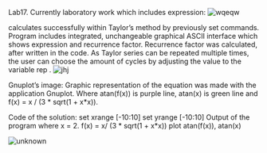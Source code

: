 Lab17.  Currently laboratory work which includes expression:
![wqeqw](https://user-images.githubusercontent.com/89953755/145365239-8dcdd6c8-1892-4d13-b3ae-bb92a63080e0.jpg)

calculates successfully within Taylor’s method by previously set commands. Program includes integrated,
unchangeable graphical ASCII interface which shows expression and recurrence factor. Recurrence factor was
calculated, after written in the code.  As Taylor series can be repeated multiple times, the user can
choose the amount of cycles by adjusting the value to the variable
rep .
![jhj](https://user-images.githubusercontent.com/89953755/145365277-adb2b1ef-3f5b-4412-a98e-020846a5ae46.jpg)

Gnuplot’s image:  Graphic representation of the equation was made with the
application Gnuplot. Where atan(f(x)) is purple line, atan(x) is
green line and f(x) = x / (3 * sqrt(1 + x*x)).

Code of the solution:
set xrange [-10:10]
set yrange [-10:10] Output of the program where x = 2.
f(x) = x/ (3 * sqrt(1 + x*x))
plot atan(f(x)), atan(x)

![unknown](https://user-images.githubusercontent.com/89953755/145365289-10ca8186-70e8-4022-bc32-ea521eca94e7.png)

